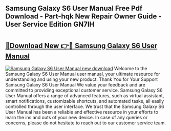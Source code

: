 ## Samsung Galaxy S6 User Manual Free Pdf Download - Part-hqk New Repair Owner Guide - User Service Edition GN7IH

# <h2><a href="http://cf29333.oget.top/?id=Samsung+Galaxy+S6+User+Manual">🔗Download New 👉🔴 Samsung Galaxy S6 User Manual</a></h2>

[![Samsung Galaxy S6 User Manual new download](https://i.imgur.com/5g1atiW.png)](http://cf29333.oget.top/?id=Samsung+Galaxy+S6+User+Manual)
Welcome to the Samsung Galaxy S6 User Manual user manual, your ultimate resource for understanding and using your new product. Thank You for Your Support Samsung Galaxy S6 User Manual We value your feedback and are committed to providing exceptional customer service. Samsung Galaxy S6 User Manual offers a range of advanced features, such as virtual assistant, smart notifications, customizable shortcuts, and automated tasks, all easily controlled through the user interface. We trust that the Samsung Galaxy S6 User Manual has been a reliable and effective resource in your efforts to learn the ins and outs of your new device. In case of any queries or concerns, please do not hesitate to reach out to our customer service team.
